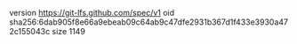 version https://git-lfs.github.com/spec/v1
oid sha256:6dab905f8e66a9ebeab09c64ab9c47dfe2931b367d1f433e3930a472c155043c
size 1149
